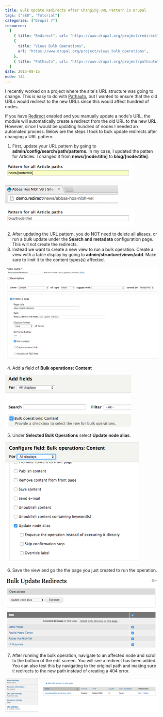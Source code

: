 ```yaml
---
title: Bulk Update Redirects After Changing URL Pattern in Drupal
tags: ["SEO", "Tutorial"]
categories: ["Drupal 7"]
resources:
  [
    { title: "Redirect", url: "https://www.drupal.org/project/redirect" },
    {
      title: "Views Bulk Operations",
      url: "https://www.drupal.org/project/views_bulk_operations",
    },
    { title: "Pathauto", url: "https://www.drupal.org/project/pathauto" },
  ]
date: 2015-08-15
node: 144
---
```


I recently worked on a project where the site's URL structure was going to change. This is easy to do with [Pathauto](https://www.drupal.org/project/pathauto), but I wanted to ensure that the old URLs would redirect to the new URLs since this would affect hundred of nodes.

If you have [Redirect](https://www.drupal.org/project/redirect) enabled and you manually update a node's URL, the module will automatically create a redirect from the old URL to the new URL. However, since I would be updating hundred of nodes I needed an automated process. Below are the steps I took to bulk update redirects after changing a URL pattern.

1. First, update your URL pattern by going to **admin/config/search/path/patterns**. In my case, I updated the patten for Articles. I changed it from **news/[node:title]** to **blog/[node:title]**.

![](/assets/images/posts/bulk-update-redirects-after-changing-url-pattern-drupal/Screen-Shot-2015-08-15-at-8.21.58-AM.png)

![](/assets/images/posts/bulk-update-redirects-after-changing-url-pattern-drupal/Screen-Shot-2015-08-15-at-8.23.46-AM.png)

![](/assets/images/posts/bulk-update-redirects-after-changing-url-pattern-drupal/Screen-Shot-2015-08-15-at-8.24.53-AM.png)

2. After updating the URL pattern, you do NOT need to delete all aliases, or run a bulk update under the **Search and metadata** configuration page. This will not create the redirects.
3. Instead we want to create a new view to run a bulk operation. Create a view with a table display by going to **admin/structure/views/add**. Make sure to limit it to the content types(s) affected.

![](/assets/images/posts/bulk-update-redirects-after-changing-url-pattern-drupal/Screen-Shot-2015-08-15-at-8.27.37-AM.png)

4. Add a field of **Bulk operations: Content**

![](/assets/images/posts/bulk-update-redirects-after-changing-url-pattern-drupal/Screen-Shot-2015-08-15-at-8.28.25-AM.png)

5. Under **Selected Bulk Operations** select **Update node alias**.

![](/assets/images/posts/bulk-update-redirects-after-changing-url-pattern-drupal/Screen-Shot-2015-08-15-at-9.23.04-PM.png)

6. Save the view and go the the page you just created to run the operation.

![](/assets/images/posts/bulk-update-redirects-after-changing-url-pattern-drupal/Screen-Shot-2015-08-15-at-8.31.23-AM.png)

7. After running the bulk operation, navigate to an affected node and scroll to the bottom of the edit screen. You will see a redirect has been added. You can also test this by navigating to the original path and making sure it redirects to the new path instead of creating a 404 error.

![](/assets/images/posts/bulk-update-redirects-after-changing-url-pattern-drupal/Screen-Shot-2015-08-15-at-8.34.43-AM.png)
